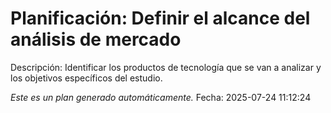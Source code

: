 # Planificación: Definir el alcance del análisis de mercado

Descripción: Identificar los productos de tecnología que se van a analizar y los objetivos específicos del estudio.

*Este es un plan generado automáticamente.*
Fecha: 2025-07-24 11:12:24
